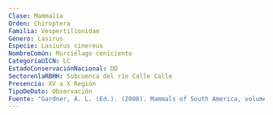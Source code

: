 ```yaml
---
Clase: Mammalia
Orden: Chiroptera
Familia: Vespertilionidae
Género: Lasirus
Especie: Lasiurus cinereus
NombreComún: Murciélago ceniciento
CategoríaUICN: LC
EstadoConservaciónNacional: DD
SectorenlaRBHH: Subcuenca del río Calle Calle
Presencia: XV a X Región
TipoDeDato: Observación
Fuente: "Gardner, A. L. (Ed.). (2008). Mammals of South America, volume 1: marsupials, xenarthrans, shrews, and bats . University of Chicago Press. p. 462-463"
---
```

